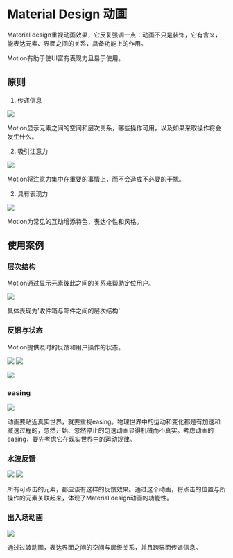# Material Design 动画

Material design重视动画效果，它反复强调一点：动画不只是装饰，它有含义，能表达元素、界面之间的关系，具备功能上的作用。

Motion有助于使UI富有表现力且易于使用。

## 原则

1. 传递信息

![](https://im.ezgif.com/tmp/ezgif-1-d6762b5bce04.gif)

Motion显示元素之间的空间和层次关系，哪些操作可用，以及如果采取操作将会发生什么。

2. 吸引注意力

![](https://im.ezgif.com/tmp/ezgif-1-8c1c595fe210.gif)

Motion将注意力集中在重要的事情上，而不会造成不必要的干扰。


2. 具有表现力

![](https://im.ezgif.com/tmp/ezgif-1-0210038c62a0.gif)

Motion为常见的互动增添特色，表达个性和风格。


## 使用案例

### 层次结构

Motion通过显示元素彼此之间的关系来帮助定位用户。

![](https://im.ezgif.com/tmp/ezgif-1-395ccb9d6935.gif)

具体表现为’收件箱与邮件之间的层次结构‘

### 反馈与状态

Motion提供及时的反馈和用户操作的状态。

![](https://im.ezgif.com/tmp/ezgif-1-40b0c8a1a0a8.gif)
![](https://im.ezgif.com/tmp/ezgif-1-2045a2aa56b9.gif)

![](https://im.ezgif.com/tmp/ezgif-1-9e96d4afedf8.gif)


### easing

![](https://image.uisdc.com/wp-content/uploads/2014/12/b-2.gif)

动画要贴近真实世界，就要重视easing。物理世界中的运动和变化都是有加速和减速过程的，忽然开始、忽然停止的匀速动画显得机械而不真实。考虑动画的easing，要先考虑它在现实世界中的运动规律。

### 水波反馈

![](https://im.ezgif.com/tmp/ezgif-1-6d4de001d86e.gif)
![](https://image.uisdc.com/wp-content/uploads/2014/12/b-5.gif)

所有可点击的元素，都应该有这样的反馈效果。通过这个动画，将点击的位置与所操作的元素关联起来，体现了Material design动画的功能性。

### 出入场动画

![](https://image.uisdc.com/wp-content/uploads/2014/12/b-6.gif)

通过过渡动画，表达界面之间的空间与层级关系，并且跨界面传递信息。




